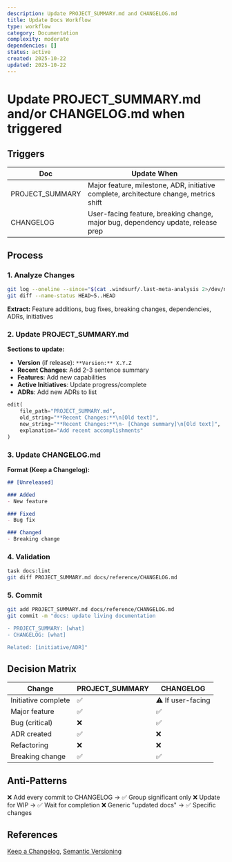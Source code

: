 ```yaml
---
description: Update PROJECT_SUMMARY.md and CHANGELOG.md
title: Update Docs Workflow
type: workflow
category: Documentation
complexity: moderate
dependencies: []
status: active
created: 2025-10-22
updated: 2025-10-22
---
```


# Update PROJECT_SUMMARY.md and/or CHANGELOG.md when triggered

## Triggers

| Doc | Update When |
|-----|-------------|
| PROJECT_SUMMARY | Major feature, milestone, ADR, initiative complete, architecture change, metrics shift |
| CHANGELOG | User-facing feature, breaking change, major bug, dependency update, release prep |

## Process

### 1. Analyze Changes

```bash
git log --oneline --since="$(cat .windsurf/.last-meta-analysis 2>/dev/null || echo '1 day ago')"
git diff --name-status HEAD~5..HEAD
```

**Extract:** Feature additions, bug fixes, breaking changes, dependencies, ADRs, initiatives

### 2. Update PROJECT_SUMMARY.md

**Sections to update:**

- **Version** (if release): `**Version:** X.Y.Z`
- **Recent Changes**: Add 2-3 sentence summary
- **Features**: Add new capabilities
- **Active Initiatives**: Update progress/complete
- **ADRs**: Add new ADRs to list

```python
edit(
    file_path="PROJECT_SUMMARY.md",
    old_string="**Recent Changes:**\n[Old text]",
    new_string="**Recent Changes:**\n- [Change summary]\n[Old text]",
    explanation="Add recent accomplishments"
)
```

### 3. Update CHANGELOG.md

**Format (Keep a Changelog):**

```markdown
## [Unreleased]

### Added
- New feature

### Fixed
- Bug fix

### Changed
- Breaking change
```

### 4. Validation

```bash
task docs:lint
git diff PROJECT_SUMMARY.md docs/reference/CHANGELOG.md
```

### 5. Commit

```bash
git add PROJECT_SUMMARY.md docs/reference/CHANGELOG.md
git commit -m "docs: update living documentation

- PROJECT_SUMMARY: [what]
- CHANGELOG: [what]

Related: [initiative/ADR]"
```

## Decision Matrix

| Change | PROJECT_SUMMARY | CHANGELOG |
|--------|-----------------|-----------|
| Initiative complete | ✅ | ⚠️ If user-facing |
| Major feature | ✅ | ✅ |
| Bug (critical) | ❌ | ✅ |
| ADR created | ✅ | ❌ |
| Refactoring | ❌ | ❌ |
| Breaking change | ✅ | ✅ |

## Anti-Patterns

❌ Add every commit to CHANGELOG → ✅ Group significant only
❌ Update for WIP → ✅ Wait for completion
❌ Generic "updated docs" → ✅ Specific changes

## References

[Keep a Changelog](https://keepachangelog.com/), [Semantic Versioning](https://semver.org/)
